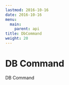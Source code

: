 ```yaml
---
lastmod: 2016-10-16
date: 2016-10-16
menu:
  main:
    parent: api
title: DbCommand
weight: 20
---
```


DB Command
==========

DB Command